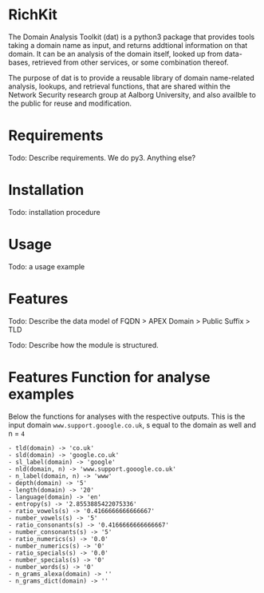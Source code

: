 # RichKit

The Domain Analysis Toolkit (dat) is a python3 package that provides
tools taking a domain name as input, and returns addtional information
on that domain. It can be an analysis of the domain itself, looked up
from data-bases, retrieved from other services, or some combination
thereof.

The purpose of dat is to provide a reusable library of domain
name-related analysis, lookups, and retrieval functions, that are
shared within the Network Security research group at Aalborg
University, and also availble to the public for reuse and modification.

# Requirements

Todo: Describe requirements. We do py3. Anything else?

# Installation

Todo: installation procedure

# Usage

Todo: a usage example

# Features

Todo: Describe the data model of FQDN > APEX Domain > Public Suffix > TLD

Todo: Describe how the module is structured.

# Features Function for analyse examples

Below the functions for analyses with the respective outputs. This is the input domain `www.support.gooogle.co.uk`, s equal to the domain as well and n = `4`
```
- tld(domain) -> 'co.uk'
- sld(domain) -> 'google.co.uk'
- sl_label(domain) -> 'google'
- nld(domain, n) -> 'www.support.gooogle.co.uk'
- n_label(domain, n) -> 'www'
- depth(domain) -> '5'
- length(domain) -> '20'
- language(domain) -> 'en'
- entropy(s) -> '2.8553885422075336'
- ratio_vowels(s) -> '0.4166666666666667'
- number_vowels(s) -> '5'
- ratio_consonants(s) -> '0.4166666666666667'
- number_consonants(s) -> '5'
- ratio_numerics(s) -> '0.0'
- number_numerics(s) -> '0'
- ratio_specials(s) -> '0.0'
- number_specials(s) -> '0'
- number_words(s) -> '0'
- n_grams_alexa(domain) -> ''
- n_grams_dict(domain) -> ''
```
